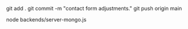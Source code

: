 git add .
git commit -m "contact form adjustments."
git push origin main

node backends/server-mongo.js